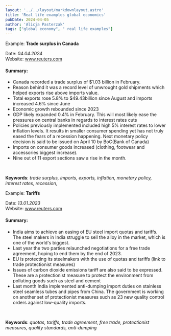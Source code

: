 ```yaml
---
layout: '../../layout/markdownlayout.astro'
title: 'Real life examples global economics'
pubDate: 2024-04-05
author: 'Alicja Pasterzak'
tags: ["global economy", " real life examples"]
---
```

Example: **Trade surplus in Canada**

Date: _04.04.2024_ <br>
Website:
<a href="_https://www.reuters.com/markets/canada-posts-bigger-than-expected-february-trade-surplus-2024-04-04/_">www.reuters.com</a>

#### **Summary:**

- Canada recorded a trade surplus of $1.03 billion in February.
- Reason behind it was a record level of unwrought gold shipments which helped exports rise above imports value.
- Total exports rose 5.8% to $49.43billion since August and imports increased 4.6% since June
- Economic growth rebounded since 2023
- GDP likely expanded 0.4% in February. This will most likely ease the pressures on central banks in regards to interest rates cuts
- Policies previously implemented included high 5% interest rates to lower inflation levels. It results in smaller consumer spending yet has not truly eased the fears of a recession happening. Next monetary policy decision is said to be issued on April 10 by BoC(Bank of Canada)
- Imports on consumer goods increased (clothing, footwear and accessories biggest increase).
- Nine out of 11 export sections saw a rise in the month.

<br>

**Keywords**: _trade surplus, imports, exports, inflation, monetary policy, interest rates, recession,_

<!--  --> 
Example: **Tariffs**

Date: _13.01.2023_<br> 
Website:
<a href="https://www.reuters.com/markets/commodities/india-seek-easing-eu-steel-quotas-tarr
ifs-trade-talks-2023-01-13/">www.reuters.com</a>

#### **Summary:** 
- India aims to achieve an easing of EU steel import quotas and tariffs. The steel makers in India struggle to sell the alloy in the market, which is one of the world's biggest.
- Last year the two parties relaunched negotiations for a free trade agreement, hoping to end them by the end of 2023.
- EU is protecting its steelmakers with the use of quotas and tariffs (link to trade protectionist measures)
- Issues of carbon dioxide emissions tariff are also said to be expressed. These are a protectionist measure to protect the environment from polluting goods such as steel and cement
- Last month India implemented anti-dumping import duties on stainless steel seamless tubes and pipes from China. The government is working on another set of protectionist measures such as 23 new quality control orders against low-quality imports.

<br> 

**Keywords**: _quotas, tariffs, trade agreement, free trade, protectionist measures, quality standards, anti-dumping_


